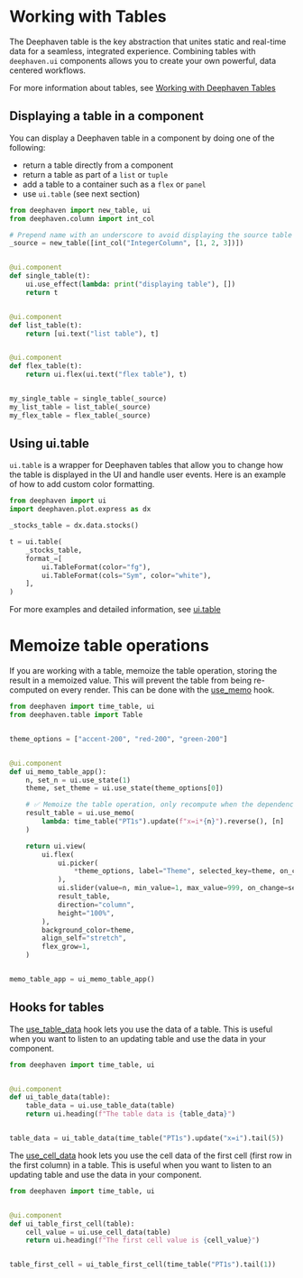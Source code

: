 # Working with Tables

The Deephaven table is the key abstraction that unites static and real-time data for a seamless, integrated experience. Combining tables with `deephaven.ui` components allows you to create your own powerful, data centered workflows.

For more information about tables, see [Working with Deephaven Tables](/core/docs/getting-started/quickstart/#4-working-with-deephaven-tables)

## Displaying a table in a component

You can display a Deephaven table in a component by doing one of the following:

- return a table directly from a component
- return a table as part of a `list` or `tuple`
- add a table to a container such as a `flex` or `panel`
- use `ui.table` (see next section)

```python
from deephaven import new_table, ui
from deephaven.column import int_col

# Prepend name with an underscore to avoid displaying the source table
_source = new_table([int_col("IntegerColumn", [1, 2, 3])])


@ui.component
def single_table(t):
    ui.use_effect(lambda: print("displaying table"), [])
    return t


@ui.component
def list_table(t):
    return [ui.text("list table"), t]


@ui.component
def flex_table(t):
    return ui.flex(ui.text("flex table"), t)


my_single_table = single_table(_source)
my_list_table = list_table(_source)
my_flex_table = flex_table(_source)
```

## Using ui.table

`ui.table` is a wrapper for Deephaven tables that allow you to change how the table is displayed in the UI and handle user events. Here is an example of how to add custom color formatting.

```py
from deephaven import ui
import deephaven.plot.express as dx

_stocks_table = dx.data.stocks()

t = ui.table(
    _stocks_table,
    format_=[
        ui.TableFormat(color="fg"),
        ui.TableFormat(cols="Sym", color="white"),
    ],
)
```

For more examples and detailed information, see [ui.table](../components/table.md)

# Memoize table operations

If you are working with a table, memoize the table operation, storing the result in a memoized value. This will prevent the table from being re-computed on every render. This can be done with the [use_memo](../hooks/use_memo.md) hook.

```python
from deephaven import time_table, ui
from deephaven.table import Table


theme_options = ["accent-200", "red-200", "green-200"]


@ui.component
def ui_memo_table_app():
    n, set_n = ui.use_state(1)
    theme, set_theme = ui.use_state(theme_options[0])

    # ✅ Memoize the table operation, only recompute when the dependency `n` changes
    result_table = ui.use_memo(
        lambda: time_table("PT1s").update(f"x=i*{n}").reverse(), [n]
    )

    return ui.view(
        ui.flex(
            ui.picker(
                *theme_options, label="Theme", selected_key=theme, on_change=set_theme
            ),
            ui.slider(value=n, min_value=1, max_value=999, on_change=set_n, label="n"),
            result_table,
            direction="column",
            height="100%",
        ),
        background_color=theme,
        align_self="stretch",
        flex_grow=1,
    )


memo_table_app = ui_memo_table_app()
```

## Hooks for tables

The [use_table_data](../hooks/use_table_data.md) hook lets you use the data of a table. This is useful when you want to listen to an updating table and use the data in your component.

```python
from deephaven import time_table, ui


@ui.component
def ui_table_data(table):
    table_data = ui.use_table_data(table)
    return ui.heading(f"The table data is {table_data}")


table_data = ui_table_data(time_table("PT1s").update("x=i").tail(5))
```

The [use_cell_data](../hooks/use_cell_data.md) hook lets you use the cell data of the first cell (first row in the first column) in a table. This is useful when you want to listen to an updating table and use the data in your component.

```python
from deephaven import time_table, ui


@ui.component
def ui_table_first_cell(table):
    cell_value = ui.use_cell_data(table)
    return ui.heading(f"The first cell value is {cell_value}")


table_first_cell = ui_table_first_cell(time_table("PT1s").tail(1))
```
